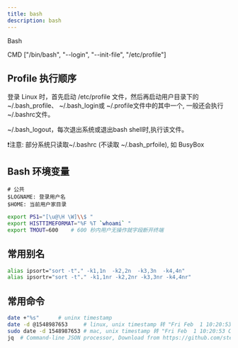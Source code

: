 ```yaml
---
title: bash
description: bash
---
```


Bash

CMD ["/bin/bash", "--login", "--init-file", "/etc/profile"]

## Profile 执行顺序

登录 Linux 时，首先启动 /etc/profile 文件，然后再启动用户目录下的
~/.bash_profile、 ~/.bash_login或 ~/.profile文件中的其中一个, 一般还会执行
~/.bashrc文件。

~/.bash_logout，每次退出系统或退出bash shell时,执行该文件。

❗️注意: 部分系统只读取~/.bashrc (不读取 ~/.bash_prfoile), 如 BusyBox

## Bash 环境变量

```text
# 公共
$LOGNAME: 登录用户名
$HOME: 当前用户家目录
```

```bash
export PS1="[\u@\H \W]\\$ "
export HISTTIMEFORMAT="%F %T `whoami` "
export TMOUT=600    # 600 秒内用户无操作就字段断开终端
```

## 常用别名

```bash
alias ipsort="sort -t"." -k1,1n  -k2,2n  -k3,3n  -k4,4n"
alias ipsortr="sort -t"." -k1,1nr -k2,2nr -k3,3nr -k4,4nr"
```

## 常用命令

```bash
date +"%s"      # uninx timestamp
date -d @1548987653     # linux, unix timestamp 转 "Fri Feb  1 10:20:53 CST 2019"
sudo date -d 1548987653 # mac, unix timestamp 转 "Fri Feb  1 10:20:53 CST 2019"
jq  # Command-line JSON processor, Download from https://github.com/stedolan/jq
```
